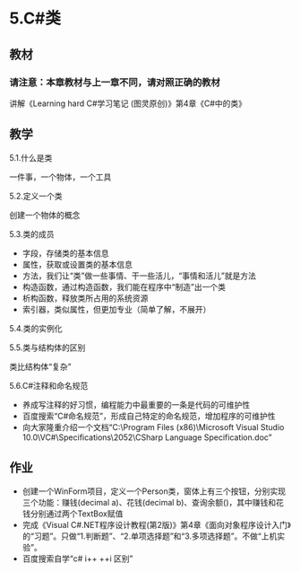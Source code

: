 # 5.C#类

## 教材
### 请注意：本章教材与上一章不同，请对照正确的教材
讲解《Learning hard C#学习笔记 (图灵原创)》第4章《C#中的类》

## 教学

5.1.什么是类

一件事，一个物体，一个工具


5.2.定义一个类

创建一个物体的概念

5.3.类的成员

- 字段，存储类的基本信息
- 属性，获取或设置类的基本信息
- 方法，我们让“类”做一些事情、干一些活儿，“事情和活儿”就是方法
- 构造函数，通过构造函数，我们能在程序中“制造”出一个类
- 析构函数，释放类所占用的系统资源
- 索引器，类似属性，但更加专业（简单了解，不展开）


5.4.类的实例化

5.5.类与结构体的区别

类比结构体“复杂”

5.6.C#注释和命名规范

- 养成写注释的好习惯，编程能力中最重要的一条是代码的可维护性
- 百度搜索“C#命名规范”，形成自己特定的命名规范，增加程序的可维护性
- 向大家隆重介绍一个文档“C:\Program Files (x86)\Microsoft Visual Studio 10.0\VC#\Specifications\2052\CSharp Language Specification.doc”


## 作业

- 创建一个WinForm项目，定义一个Person类，窗体上有三个按钮，分别实现三个功能：赚钱(decimal a)、花钱(decimal b)、查询余额()，其中赚钱和花钱分别通过两个TextBox赋值
- 完成《Visual C#.NET程序设计教程(第2版)》第4章《面向对象程序设计入门》的“习题”。只做“1.判断题”、“2.单项选择题”和“3.多项选择题”。不做“上机实验”。
- 百度搜索自学“c# i++ ++i 区别”